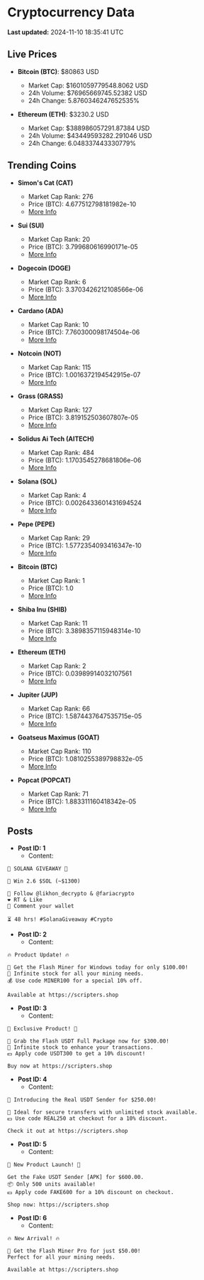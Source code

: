 # Cryptocurrency Data

**Last updated:** 2024-11-10 18:35:41 UTC

## Live Prices
- **Bitcoin (BTC)**: $80863 USD
  - Market Cap: $1601059779548.8062 USD
  - 24h Volume: $76965669745.52382 USD
  - 24h Change: 5.8760346247652535%

- **Ethereum (ETH)**: $3230.2 USD
  - Market Cap: $388986057291.87384 USD
  - 24h Volume: $43449593282.291046 USD
  - 24h Change: 6.048337443330779%

## Trending Coins
- **Simon's Cat (CAT)**
  - Market Cap Rank: 276
  - Price (BTC): 4.677512798181982e-10
  - [More Info](https://www.coingecko.com/en/coins/simons-cat)

- **Sui (SUI)**
  - Market Cap Rank: 20
  - Price (BTC): 3.799680616990171e-05
  - [More Info](https://www.coingecko.com/en/coins/sui)

- **Dogecoin (DOGE)**
  - Market Cap Rank: 6
  - Price (BTC): 3.3703426212108566e-06
  - [More Info](https://www.coingecko.com/en/coins/dogecoin)

- **Cardano (ADA)**
  - Market Cap Rank: 10
  - Price (BTC): 7.760300098174504e-06
  - [More Info](https://www.coingecko.com/en/coins/cardano)

- **Notcoin (NOT)**
  - Market Cap Rank: 115
  - Price (BTC): 1.0016372194542915e-07
  - [More Info](https://www.coingecko.com/en/coins/notcoin)

- **Grass (GRASS)**
  - Market Cap Rank: 127
  - Price (BTC): 3.819152503607807e-05
  - [More Info](https://www.coingecko.com/en/coins/grass)

- **Solidus Ai Tech (AITECH)**
  - Market Cap Rank: 484
  - Price (BTC): 1.1703545278681806e-06
  - [More Info](https://www.coingecko.com/en/coins/solidus-ai-tech)

- **Solana (SOL)**
  - Market Cap Rank: 4
  - Price (BTC): 0.0026433601431694524
  - [More Info](https://www.coingecko.com/en/coins/solana)

- **Pepe (PEPE)**
  - Market Cap Rank: 29
  - Price (BTC): 1.5772354093416347e-10
  - [More Info](https://www.coingecko.com/en/coins/pepe)

- **Bitcoin (BTC)**
  - Market Cap Rank: 1
  - Price (BTC): 1.0
  - [More Info](https://www.coingecko.com/en/coins/bitcoin)

- **Shiba Inu (SHIB)**
  - Market Cap Rank: 11
  - Price (BTC): 3.3898357115948314e-10
  - [More Info](https://www.coingecko.com/en/coins/shiba-inu)

- **Ethereum (ETH)**
  - Market Cap Rank: 2
  - Price (BTC): 0.03989914032107561
  - [More Info](https://www.coingecko.com/en/coins/ethereum)

- **Jupiter (JUP)**
  - Market Cap Rank: 66
  - Price (BTC): 1.5874437647535715e-05
  - [More Info](https://www.coingecko.com/en/coins/jupiter)

- **Goatseus Maximus (GOAT)**
  - Market Cap Rank: 110
  - Price (BTC): 1.0810255389798832e-05
  - [More Info](https://www.coingecko.com/en/coins/goatseus-maximus)

- **Popcat (POPCAT)**
  - Market Cap Rank: 71
  - Price (BTC): 1.883311160418342e-05
  - [More Info](https://www.coingecko.com/en/coins/popcat)

## Posts
- **Post ID: 1**
  - Content:
```
🚀 SOLANA GIVEAWAY 🚀

🎁 Win 2.6 $SOL (~$1300)

🤝 Follow @likhon_decrypto & @fariacrypto
❤️ RT & Like
💬 Comment your wallet

⏳ 48 hrs! #SolanaGiveaway #Crypto
```

- **Post ID: 2**
  - Content:
```
🔥 Product Update! 🔥

🚀 Get the Flash Miner for Windows today for only $100.00!
🔋 Infinite stock for all your mining needs.
💰 Use code MINER100 for a special 10% off.

Available at https://scripters.shop
```

- **Post ID: 3**
  - Content:
```
🎁 Exclusive Product! 🎁

💸 Grab the Flash USDT Full Package now for $300.00!
🎉 Infinite stock to enhance your transactions.
💵 Apply code USDT300 to get a 10% discount!

Buy now at https://scripters.shop
```

- **Post ID: 4**
  - Content:
```
💎 Introducing the Real USDT Sender for $250.00!

💼 Ideal for secure transfers with unlimited stock available.
💵 Use code REAL250 at checkout for a 10% discount.

Check it out at https://scripters.shop
```

- **Post ID: 5**
  - Content:
```
🚀 New Product Launch! 🚀

Get the Fake USDT Sender [APK] for $600.00.
📦 Only 500 units available!
💵 Apply code FAKE600 for a 10% discount on checkout.

Shop now: https://scripters.shop
```

- **Post ID: 6**
  - Content:
```
🔥 New Arrival! 🔥

💸 Get the Flash Miner Pro for just $50.00!
Perfect for all your mining needs.

Available at https://scripters.shop
```

